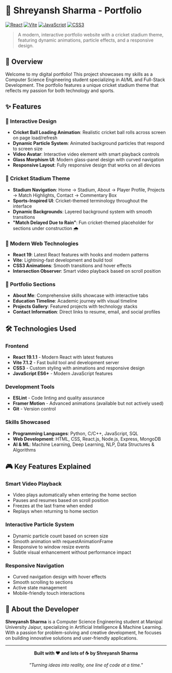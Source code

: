 # 🏏 Shreyansh Sharma - Portfolio

[![React](https://img.shields.io/badge/React-19.1.1-blue.svg)](https://reactjs.org/)
[![Vite](https://img.shields.io/badge/Vite-7.1.2-646CFF.svg)](https://vitejs.dev/)
[![JavaScript](https://img.shields.io/badge/JavaScript-ES6+-F7DF1E.svg)](https://developer.mozilla.org/en-US/docs/Web/JavaScript)
[![CSS3](https://img.shields.io/badge/CSS3-1572B6.svg)](https://developer.mozilla.org/en-US/docs/Web/CSS)

> A modern, interactive portfolio website with a cricket stadium theme, featuring dynamic animations, particle effects, and a responsive design.

## 🌟 Overview

Welcome to my digital portfolio! This project showcases my skills as a Computer Science Engineering student specializing in AI/ML and Full-Stack Development. The portfolio features a unique cricket stadium theme that reflects my passion for both technology and sports.

## ✨ Features

### 🎨 **Interactive Design**
- **Cricket Ball Loading Animation**: Realistic cricket ball rolls across screen on page load/refresh
- **Dynamic Particle System**: Animated background particles that respond to screen size
- **Video Avatar**: Interactive video element with smart playback controls
- **Glass Morphism UI**: Modern glass-panel design with curved navigation
- **Responsive Layout**: Fully responsive design that works on all devices

### 🏏 **Cricket Stadium Theme**
- **Stadium Navigation**: Home → Stadium, About → Player Profile, Projects → Match Highlights, Contact → Commentary Box
- **Sports-Inspired UI**: Cricket-themed terminology throughout the interface
- **Dynamic Backgrounds**: Layered background system with smooth transitions
- **"Match Delayed Due to Rain"**: Fun cricket-themed placeholder for sections under construction 🌧️

### 📱 **Modern Web Technologies**
- **React 19**: Latest React features with hooks and modern patterns
- **Vite**: Lightning-fast development and build tool
- **CSS3 Animations**: Smooth transitions and hover effects
- **Intersection Observer**: Smart video playback based on scroll position

### 🎯 **Portfolio Sections**
- **About Me**: Comprehensive skills showcase with interactive tabs
- **Education Timeline**: Academic journey with visual timeline
- **Projects Gallery**: Featured projects with technology stacks
- **Contact Information**: Direct links to resume, email, and social profiles

## 🛠️ Technologies Used

### **Frontend**
- **React 19.1.1** - Modern React with latest features
- **Vite 7.1.2** - Fast build tool and development server
- **CSS3** - Custom styling with animations and responsive design
- **JavaScript ES6+** - Modern JavaScript features

### **Development Tools**
- **ESLint** - Code linting and quality assurance
- **Framer Motion** - Advanced animations (available but not actively used)
- **Git** - Version control

### **Skills Showcased**
- **Programming Languages**: Python, C/C++, JavaScript, SQL
- **Web Development**: HTML, CSS, React.js, Node.js, Express, MongoDB
- **AI & ML**: Machine Learning, Deep Learning, NLP, Data Structures & Algorithms



## 🎮 Key Features Explained

### **Smart Video Playback**
- Video plays automatically when entering the home section
- Pauses and resumes based on scroll position
- Freezes at the last frame when ended
- Replays when returning to home section

### **Interactive Particle System**
- Dynamic particle count based on screen size
- Smooth animation with requestAnimationFrame
- Responsive to window resize events
- Subtle visual enhancement without performance impact

### **Responsive Navigation**
- Curved navigation design with hover effects
- Smooth scrolling to sections
- Active state management
- Mobile-friendly touch interactions

## 🎯 About the Developer

**Shreyansh Sharma** is a Computer Science Engineering student at Manipal University Jaipur, specializing in Artificial Intelligence & Machine Learning. With a passion for problem-solving and creative development, he focuses on building innovative solutions and user-friendly applications.

---

<div align="center">

**Built with ❤️ and lots of ☕ by Shreyansh Sharma**

*"Turning ideas into reality, one line of code at a time."*



</div>
